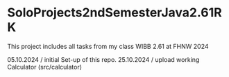# SoloProjects2ndSemesterJava2.61RK
This project includes all tasks from my class WIBB 2.61 at FHNW 2024

05.10.2024 / initial Set-up of this repo. 
25.10.2024 / upload working Calculator (src/calculator)

